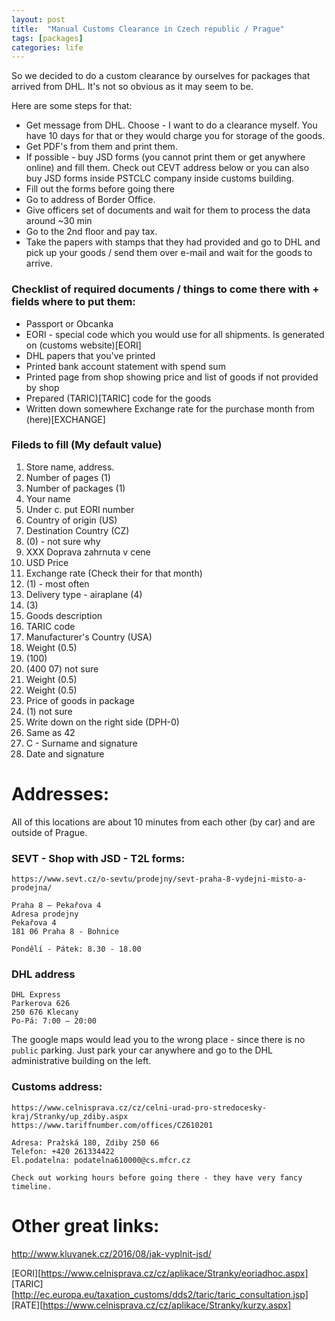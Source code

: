 ```yaml
---
layout: post
title:  "Manual Customs Clearance in Czech republic / Prague"
tags: [packages]
categories: life
---
```


So we decided to do a custom clearance by ourselves for packages that arrived from DHL.
It's not so obvious as it may seem to be.

Here are some steps for that:

* Get message from DHL. Choose - I want to do a clearance myself. You have 10 days for that or they would charge you for storage of the goods.
* Get PDF's from them and print them.
* If possible - buy JSD forms (you cannot print them or get anywhere online) and fill them. Check out CEVT address below or you can also buy JSD forms inside PSTCLC company inside customs building.
* Fill out the forms before going there
* Go to address of Border Office.
* Give officers set of documents and wait for them to process the data around ~30 min
* Go to the 2nd floor and pay tax.
* Take the papers with stamps that they had provided and go to DHL and pick up your goods / send them over e-mail and wait for the goods to arrive.

### Checklist of required documents / things to come there with + fields where to put them:
* Passport or Obcanka
* EORI - special code which you would use for all shipments. Is generated on (customs website)[EORI]
* DHL papers that you've printed
* Printed bank account statement with spend sum
* Printed page from shop showing price and list of goods if not provided by shop
* Prepared (TARIC)[TARIC] code for the goods
* Written down somewhere Exchange rate for the purchase month from (here)[EXCHANGE]

### Fileds to fill (My default value)
1. Store name, address.
2. Number of pages (1)
3. Number of packages (1)
4. Your name
5.  Under c. put EORI number
6.  Country of origin (US)
7.  Destination Country (CZ)
8.  (0) - not sure why
9.  XXX Doprava zahrnuta v cene
10. USD Price
11. Exchange rate (Check their for that month)
12. (1) - most often
13. Delivery type - airaplane (4)
14. (3) 
15. Goods description
16. TARIC code
17. Manufacturer's Country (USA)
18. Weight (0.5)
19. (100)
20. (400 07) not sure
21. Weight (0.5)
22. Weight (0.5)
23. Price of goods in package
24. (1) not sure
25. Write down on the right side (DPH-0)
26. Same as 42
27. C - Surname and signature
28. Date and signature


# Addresses:
All of this locations are about 10 minutes from each other (by car) and are outside of Prague.

### SEVT -  Shop with JSD - T2L forms:
```
https://www.sevt.cz/o-sevtu/prodejny/sevt-praha-8-vydejni-misto-a-prodejna/

Praha 8 – Pekařova 4
Adresa prodejny
Pekařova 4
181 06 Praha 8 - Bohnice

Pondělí - Pátek: 8.30 - 18.00
```

### DHL address

```
DHL Express
Parkerova 626
250 676 Klecany
Po-Pá: 7:00 – 20:00
```

The google maps would lead you to the wrong place - since there is no `public` parking. Just park your car anywhere and go to the DHL administrative building on the left.  


### Customs address:
```
https://www.celnisprava.cz/cz/celni-urad-pro-stredocesky-kraj/Stranky/up_zdiby.aspx
https://www.tariffnumber.com/offices/CZ610201

Adresa: Pražská 180, Zdiby 250 66
Telefon: +420 261334422
El.podatelna: podatelna610000@cs.mfcr.cz

Check out working hours before going there - they have very fancy timeline.
```


# Other great links:
http://www.kluvanek.cz/2016/08/jak-vyplnit-jsd/


[EORI][https://www.celnisprava.cz/cz/aplikace/Stranky/eoriadhoc.aspx]
[TARIC][http://ec.europa.eu/taxation_customs/dds2/taric/taric_consultation.jsp]
[RATE][https://www.celnisprava.cz/cz/aplikace/Stranky/kurzy.aspx]
